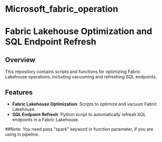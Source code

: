 # Microsoft_fabric_operation
# Fabric Lakehouse Optimization and SQL Endpoint Refresh

## Overview
This repository contains scripts and functions for optimizing Fabric Lakehouse operations, including vacuuming and refreshing SQL endpoints.

## Features
- **Fabric Lakehouse Optimization**: Scripts to optimize and vacuum Fabric Lakehouse.
- **SQL Endpoint Refresh**: Python script to automatically refresh SQL endpoints in a Fabric Lakehouse.


##Note: You need pass "spark" keyword in function  parameter, if you are using in pipeline.
